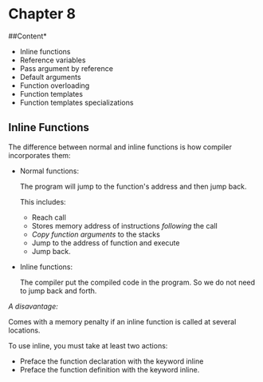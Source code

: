 # Chapter 8

##Content*

* Inline functions
* Reference variables
* Pass argument by reference
* Default arguments
* Function overloading
* Function templates
* Function templates specializations

## Inline Functions

The difference between normal and inline functions is how compiler incorporates them:

* Normal functions:

	The program will jump to the function's address and then jump back.

	This includes:

	* Reach call
	* Stores memory address of instructions *following* the call
	* *Copy function arguments* to the stacks
	* Jump to the address of function and execute
	* Jump back.

* Inline functions:
	
	The compiler put the compiled code in the program. So we do not need to jump back and forth.

*A disavantage:*

Comes with a memory penalty if an inline function is called at several locations.

To use inline, you must take at least two actions:

* Preface the function declaration with the keyword inline
* Preface the function definition with the keyword inline.

